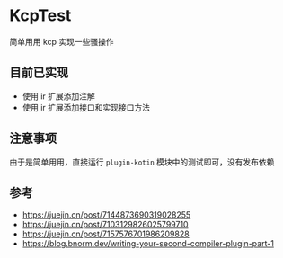 # KcpTest
简单用用 kcp 实现一些骚操作

## 目前已实现
- 使用 ir 扩展添加注解
- 使用 ir 扩展添加接口和实现接口方法

## 注意事项
由于是简单用用，直接运行 `plugin-kotin` 模块中的测试即可，没有发布依赖

## 参考
- https://juejin.cn/post/7144873690319028255
- https://juejin.cn/post/7103129826025799710
- https://juejin.cn/post/7157576701986209828
- https://blog.bnorm.dev/writing-your-second-compiler-plugin-part-1
